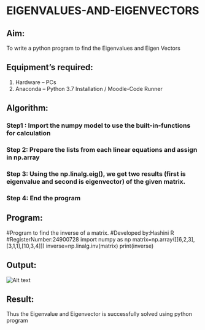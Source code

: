 # EIGENVALUES-AND-EIGENVECTORS
## Aim:
To write a python program to find the Eigenvalues and Eigen Vectors
## Equipment’s required:
1. 	Hardware – PCs
2. 	Anaconda – Python 3.7 Installation / Moodle-Code Runner
## Algorithm:
### Step1 : Import the numpy model to use the built-in-functions for calculation
### Step 2: Prepare the lists from each linear equations and assign in np.array
### Step 3: Using the np.linalg.eig(),  we get two results (first is eigenvalue and second is eigenvector) of the given matrix.
### Step 4: End the program

## Program:
#Program to find the inverse of a matrix.
#Developed by:Hashini R 
#RegisterNumber:24900728
import numpy as np
matrix=np.array([[6,2,3],[3,1,1],[10,3,4]])
inverse=np.linalg.inv(matrix)
print(inverse)

## Output:
![Alt text](<Screenshot from 2024-12-06 20-33-10.png>)
## Result:
Thus the Eigenvalue and Eigenvector is successfully solved using python program
